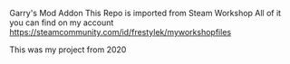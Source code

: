 Garry's Mod Addon
This Repo is imported from Steam Workshop
All of it you can find on my account https://steamcommunity.com/id/frestylek/myworkshopfiles

This was my project from 2020 
